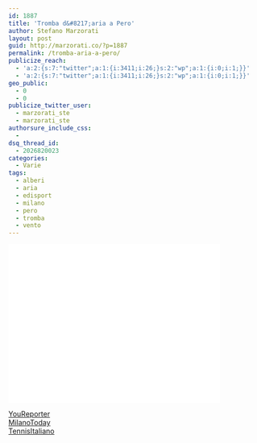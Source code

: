 ```yaml
---
id: 1887
title: 'Tromba d&#8217;aria a Pero'
author: Stefano Marzorati
layout: post
guid: http://marzorati.co/?p=1887
permalink: /tromba-aria-a-pero/
publicize_reach:
  - 'a:2:{s:7:"twitter";a:1:{i:3411;i:26;}s:2:"wp";a:1:{i:0;i:1;}}'
  - 'a:2:{s:7:"twitter";a:1:{i:3411;i:26;}s:2:"wp";a:1:{i:0;i:1;}}'
geo_public:
  - 0
  - 0
publicize_twitter_user:
  - marzorati_ste
  - marzorati_ste
authorsure_include_css:
  - 
dsq_thread_id:
  - 2026820023
categories:
  - Varie
tags:
  - alberi
  - aria
  - edisport
  - milano
  - pero
  - tromba
  - vento
---
```

<div class="video-responsive">
    <iframe width="420" height="315" src="//www.youtube.com/embed/2GxWs54v2d0" frameborder="0" allowfullscreen></iframe>
</div>

<a href="http://www.youreporternews.it/2013/tromba-daria-a-pero-milano-crollano-alberi-su-auto-in-presa-diretta/" target="_blank">YouReporter</a>  
<a href="http://www.milanotoday.it/cronaca/tromba-aria-pero-29-luglio-2013.html" target="_blank">MilanoToday</a>  
<a href="http://www.tennisitaliano.it/paura-in-redazione-tennis-7218" target="_blank">TennisItaliano</a>
